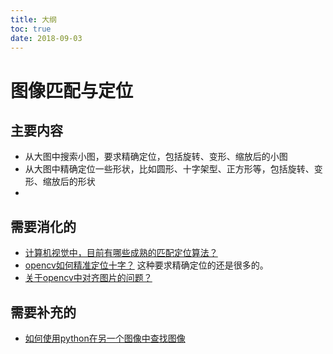 ```yaml
---
title: 大纲
toc: true
date: 2018-09-03
---
```

# 图像匹配与定位



## 主要内容

- 从大图中搜索小图，要求精确定位，包括旋转、变形、缩放后的小图
- 从大图中精确定位一些形状，比如圆形、十字架型、正方形等，包括旋转、变形、缩放后的形状
-



## 需要消化的


- [计算机视觉中，目前有哪些成熟的匹配定位算法？](https://www.zhihu.com/question/39513724)
- [opencv如何精准定位十字？](https://www.zhihu.com/question/67545797)  这种要求精确定位的还是很多的。
- [关于opencv中对齐图片的问题？](https://www.zhihu.com/question/20512919)


## 需要补充的


- [如何使用python在另一个图像中查找图像](https://codeday.me/bug/20180616/180274.html)
